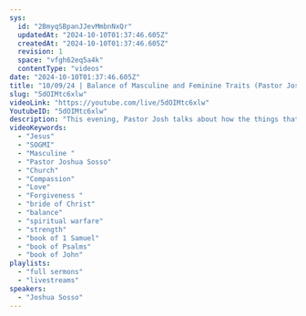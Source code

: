 ```yaml
---
sys:
  id: "2BmyqSBpanJJevMmbnNxQr"
  updatedAt: "2024-10-10T01:37:46.605Z"
  createdAt: "2024-10-10T01:37:46.605Z"
  revision: 1
  space: "vfgh62eq5a4k"
  contentType: "videos"
date: "2024-10-10T01:37:46.605Z"
title: "10/09/24 | Balance of Masculine and Feminine Traits (Pastor Joshua Sosso)"
slug: "5dOIMtc6xlw"
videoLink: "https://youtube.com/live/5dOIMtc6xlw"
YoutubeID: "5dOIMtc6xlw"
description: "This evening, Pastor Josh talks about how the things that are corrupting our minds, we must cut them out in order to be part of the Transfer of Wealth. We have to have the strength to stand against the evil things of the world. God has set our roles as men and women. We need to not be ashamed of loving God due to what society says. Jesus is a great example of a good balance of masculine and feminine traits. Jesus had so much love and compassion  for those who hated him. In the story of the prostitute, Jesus had the strength against those who tried to stone the woman, and had the compassion not to condemn her. Be quick to listen and slow to speak with anger. God made both men and women equal and for a purpose. We can both learn from each other and love each other. This sermon was delivered at Freedom Fellowship Church International in San Antonio, TX.\n"
videoKeywords:
  - "Jesus"
  - "SOGMI"
  - "Masculine "
  - "Pastor Joshua Sosso"
  - "Church"
  - "Compassion"
  - "Love"
  - "Forgiveness "
  - "bride of Christ"
  - "balance"
  - "spiritual warfare"
  - "strength"
  - "book of 1 Samuel"
  - "book of Psalms"
  - "book of John"
playlists:
  - "full sermons"
  - "livestreams"
speakers:
  - "Joshua Sosso"
---
```


